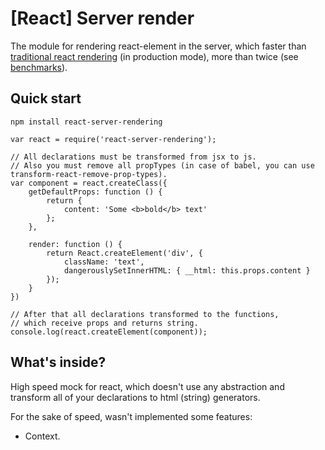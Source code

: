 # [React] Server render

The module for rendering react-element in the server, which faster than [traditional react rendering](https://facebook.github.io/react/docs/environments.html) (in production mode),  more than twice (see [benchmarks](https://github.com/alt-j/react-server-benchmark)).

## Quick start
```
npm install react-server-rendering
```

```
var react = require('react-server-rendering');

// All declarations must be transformed from jsx to js.
// Also you must remove all propTypes (in case of babel, you can use transform-react-remove-prop-types).
var component = react.createClass({
    getDefaultProps: function () {
        return {
            content: 'Some <b>bold</b> text'
        };
    },

    render: function () {
        return React.createElement('div', {
            className: 'text',
            dangerouslySetInnerHTML: { __html: this.props.content }
        });
    }
})

// After that all declarations transformed to the functions,
// which receive props and returns string.
console.log(react.createElement(component));
```


## What's inside?
High speed mock for react, which doesn't use any abstraction and transform all of your declarations to html (string) generators.

For the sake of speed, wasn't implemented some features:
- Context.
